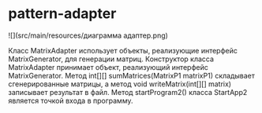 # pattern-adapter

![](src/main/resources/диаграмма адаптер.png)

Класс MatrixAdapter использует объекты, реализующие интерфейс MatrixGenerator, для генерации матриц.
Конструктор класса MatrixAdapter принимает объект, реализующий интерфейс MatrixGenerator.
Метод int[][] sumMatrices(MatrixP1 matrixP1) складывает сгенерированные матрицы, а метод void writeMatrix(int[][] matrix) записывает результат в файл.
Метод startProgram2() класса StartApp2 является точкой входа в программу.
